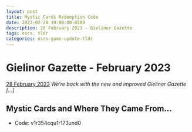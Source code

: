 ```yaml
---
layout: post
title: Mystic Cards Redemption Code
date: 2023-02-28 19:00:00-0500
description: 28 February 2023 - Gielinor Gazette
tags: osrs, tldr
categories: osrs-game-update-tldr
---
```


# Gielinor Gazette - February 2023
[28 February 2023][1]
*We’re back with the new and improved Gielinor Gazette [...]*

## Mystic Cards and Where They Came From...
- Code: v1r354cqu1r173und0

[1]: https://secure.runescape.com/m=news/gielinor-gazette---february-2023?oldschool=1